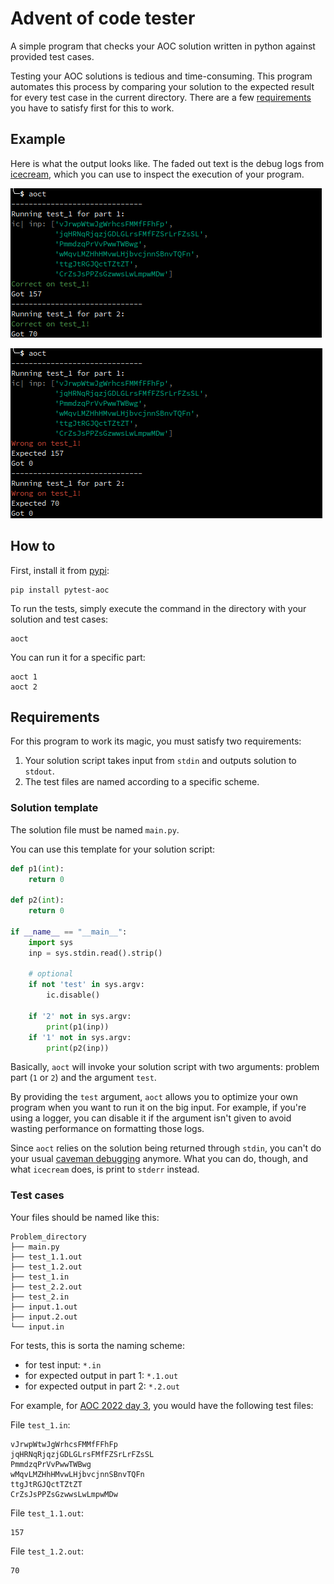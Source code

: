 # Advent of code tester
A simple program that checks your AOC solution written in python against provided test cases.

Testing your AOC solutions is tedious and time-consuming. This program automates this process by comparing your solution to the expected result for every test case in the current directory. There are a few [requirements](#requirements) you have to satisfy first for this to work.

## Example
Here is what the output looks like.
The faded out text is the debug logs from [icecream](https://github.com/gruns/icecream), which you can use to inspect the execution of your program.

![](./img/success.png)

![](./img/failed.png)

## How to
First, install it from [pypi](https://pypi.org/project/pytest-aoc/):
``` shell
pip install pytest-aoc
```

To run the tests, simply execute the command in the directory with your solution and test cases:
``` shell
aoct
```

You can run it for a specific part:
``` shell
aoct 1
aoct 2
```

## Requirements
For this program to work its magic, you must satisfy two requirements:
1. Your solution script takes input from `stdin` and outputs solution to `stdout`.
2. The test files are named according to a specific scheme.

### Solution template

The solution file must be named `main.py`.

You can use this template for your solution script:
``` python
def p1(int):
    return 0

def p2(int):
    return 0

if __name__ == "__main__":
    import sys
    inp = sys.stdin.read().strip()
    
    # optional
    if not 'test' in sys.argv:
        ic.disable()

    if '2' not in sys.argv:
        print(p1(inp))
    if '1' not in sys.argv:
        print(p2(inp))
```

Basically, `aoct` will invoke your solution script with two arguments: 
problem part (`1` or `2`) and the argument `test`.

By providing the `test` argument,
`aoct` allows you to optimize your own program when you want to run it on the big input.
For example, if you're using a logger,
you can disable it if the argument isn't given 
to avoid wasting performance on formatting those logs.

Since `aoct` relies on the solution being returned through `stdin`, you can't do your usual [caveman debugging](https://medium.com/supernova-invention-park/the-caveman-debugging-ab8f7151415f) anymore. What you can do, though, and what `icecream` does, is print to `stderr` instead.
### Test cases
Your files should be named like this:
``` text
Problem_directory
├── main.py
├── test_1.1.out
├── test_1.2.out
├── test_1.in
├── test_2.2.out
├── test_2.in
├── input.1.out
├── input.2.out
└── input.in
```

For tests, this is sorta the naming scheme:
- for test input: `*.in`
- for expected output in part 1: `*.1.out`
- for expected output in part 2: `*.2.out`

For example, for [AOC 2022 day 3](https://adventofcode.com/2022/day/3), you would have the following test files:

File `test_1.in`:
``` text
vJrwpWtwJgWrhcsFMMfFFhFp
jqHRNqRjqzjGDLGLrsFMfFZSrLrFZsSL
PmmdzqPrVvPwwTWBwg
wMqvLMZHhHMvwLHjbvcjnnSBnvTQFn
ttgJtRGJQctTZtZT
CrZsJsPPZsGzwwsLwLmpwMDw
```

File `test_1.1.out`:
``` text
157
```

File `test_1.2.out`:
``` text
70
```
